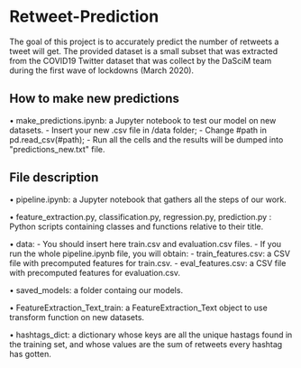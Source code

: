 # Retweet-Prediction

The goal of this project is to accurately predict the number of retweets a tweet will get. The provided dataset is a small subset that was extracted from the COVID19 Twitter dataset that was collect by the DaSciM team during the first wave of lockdowns (March 2020).


## How to make new predictions

• make_predictions.ipynb: a Jupyter notebook to test our model on new datasets.
    - Insert your new .csv file in /data folder;
    - Change #path in pd.read_csv(#path);
    - Run all the cells and the results will be dumped into "predictions_new.txt" file. 


## File description

• pipeline.ipynb: a Jupyter notebook that gathers all the steps of our work.

• feature_extraction.py, classification.py, regression.py, prediction.py : Python scripts containing classes and functions relative to their title.

• data: 
    - You should insert here train.csv and evaluation.csv files.
    - If you run the whole pipeline.ipynb file, you will obtain: 
        - train_features.csv: a CSV file with precomputed features for train.csv. 
        - eval_features.csv: a CSV file with precomputed features for evaluation.csv. 

• saved_models: a folder containg our models.

• FeatureExtraction_Text_train: a FeatureExtraction_Text object to use transform function on new datasets. 

• hashtags_dict: a dictionary whose keys are all the unique hastags found in the training set, and whose values are the sum of retweets every hashtag has gotten. 
